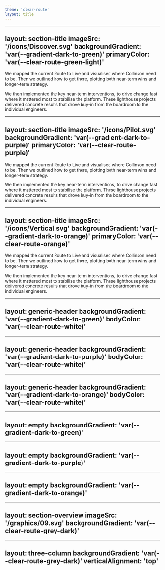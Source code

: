 ```yaml
---
theme: 'clear-route'
layout: title
---
```


<template v-slot:heading>
<span class="text-clear-route-white block">Heading</span>
<span class="text-clear-route-green block">Presentation</span>
</template>
<template v-slot:subheading>A PRESENTATION TEMPLATE</template>
<template v-slot:date>June 2025</template>

---
layout: section-title
imageSrc: '/icons/Discover.svg'
backgroundGradient: 'var(--gradient-dark-to-green)'
primaryColor: 'var(--clear-route-green-light)'
---

<template v-slot:phase>PHASE 1</template>
<template v-slot:main-heading>DISCOVERY</template>
<template v-slot:sub-heading>HOLISTIC END TO END REVIEW OF COLLINSON ROUTE TO LIVE:</template>

We mapped the current Route to Live and visualised where Collinson need to be. Then we outlined how to get there, plotting both near-term wins and longer-term strategy.

We then implemented the key near-term interventions, to drive change fast where it mattered most to stabilise the platform. These lighthouse projects delivered concrete results that drove buy-in from the boardroom to the individual engineers.

---
layout: section-title
imageSrc: '/icons/Pilot.svg'
backgroundGradient: 'var(--gradient-dark-to-purple)'
primaryColor: 'var(--clear-route-purple)'
---

<template v-slot:phase>PHASE 2</template>
<template v-slot:main-heading>STABILITY</template>
<template v-slot:sub-heading>HOLISTIC END TO END REVIEW OF COLLINSON ROUTE TO LIVE:</template>

We mapped the current Route to Live and visualised where Collinson need to be. Then we outlined how to get there, plotting both near-term wins and longer-term strategy.

We then implemented the key near-term interventions, to drive change fast where it mattered most to stabilise the platform. These lighthouse projects delivered concrete results that drove buy-in from the boardroom to the individual engineers.

---
layout: section-title
imageSrc: '/icons/Vertical.svg'
backgroundGradient: 'var(--gradient-dark-to-orange)'
primaryColor: 'var(--clear-route-orange)'
---

<template v-slot:phase>PHASE 3</template>
<template v-slot:main-heading>SCALE</template>
<template v-slot:sub-heading>HOLISTIC END TO END REVIEW OF COLLINSON ROUTE TO LIVE:</template>

We mapped the current Route to Live and visualised where Collinson need to be. Then we outlined how to get there, plotting both near-term wins and longer-term strategy.

We then implemented the key near-term interventions, to drive change fast where it mattered most to stabilise the platform. These lighthouse projects delivered concrete results that drove buy-in from the boardroom to the individual engineers.

---
layout: generic-header
backgroundGradient: 'var(--gradient-dark-to-green)'
bodyColor: 'var(--clear-route-white)'
---

<template v-slot:heading>
  <span class="text-clear-route-green block">Headline</span>
  <span class="text-clear-route-white block">Example</span>
</template>

<template v-slot:body>
  <p>This is the main body content. You can add any HTML or text here.</p>
  <p>This is a second paragraph to demonstrate spacing.</p>
</template>

---
layout: generic-header
backgroundGradient: 'var(--gradient-dark-to-purple)'
bodyColor: 'var(--clear-route-white)'
---

<template v-slot:heading>
  <span class="text-clear-route-purple block">Headline</span>
  <span class="text-clear-route-white block">Example</span>
</template>

<template v-slot:body>
  <p>This is the main body content. You can add any HTML or text here.</p>
  <p>This is a second paragraph to demonstrate spacing.</p>
</template>

---
layout: generic-header
backgroundGradient: 'var(--gradient-dark-to-orange)'
bodyColor: 'var(--clear-route-white)'
---

<template v-slot:heading>
  <span class="text-clear-route-orange block">Headline</span>
  <span class="text-clear-route-white block">Example</span>
</template>

<template v-slot:body>
  <p>This is the main body content. You can add any HTML or text here.</p>
  <p>This is a second paragraph to demonstrate spacing.</p>
</template>

---
layout: empty
backgroundGradient: 'var(--gradient-dark-to-green)'
---

<template v-slot:body>
  <p>This is the main body content. You can add any HTML or text here.</p>
</template>

---
layout: empty
backgroundGradient: 'var(--gradient-dark-to-purple)'
---

<template v-slot:body>
  <p>This is the main body content. You can add any HTML or text here.</p>
</template>

---
layout: empty
backgroundGradient: 'var(--gradient-dark-to-orange)'
---

<template v-slot:body>
  <p>This is the main body content. You can add any HTML or text here.</p>
</template>

---
layout: section-overview
imageSrc: '/graphics/09.svg'
backgroundGradient: 'var(--clear-route-grey-dark)'
---

<template v-slot:caption>Case Study</template>
<template v-slot:heading>
  <span class="text-clear-route-white block">Transforming</span>
  <span class="block">priority pass with</span>
  a unified platform
</template>

<template v-slot:body>
  <!-- <Logo name="logo-landscape" height="h-15" /> -->
  <p class="text-clear-route-white">Collinson is a global leader in customer benefits and loyalty, with a focus on travel and lifestyle. They needed to transform their Route to Live to ensure stability and scalability.</p>
</template>

---
layout: three-column
backgroundGradient: 'var(--clear-route-grey-dark)'
verticalAlignment: 'top'
---

<template v-slot:heading>
  <span class="text-clear-route-orange block">Headline</span>
  <span class="text-clear-route-white block">Example</span>
</template>

<template v-slot:left>
  <h3 class="text-clear-route-white">Challenge</h3>
  <p class="text-clear-route-white">Collinson's Route to Live was fragmented and inefficient, leading to delays and inconsistencies in product delivery.</p>
</template>

<template v-slot:center>
  <h3 class="text-clear-route-white">Solution</h3>
  <p class="text-clear-route-white">We implemented a unified platform that streamlined processes, improved collaboration, and enhanced product delivery speed.</p>
</template>

<template v-slot:right>
  <h3 class="text-clear-route-white">Results</h3>
  <p class="text-clear-route-white">The new platform reduced delivery times by 30%, improved team collaboration, and increased overall product quality.</p>
</template>